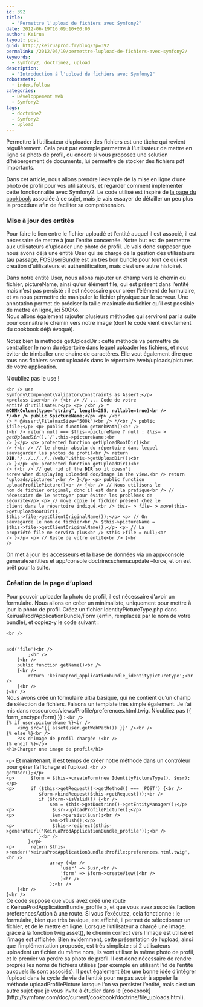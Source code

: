 ```yaml
---
id: 392
title:
  - "Permettre l'upload de fichiers avec Symfony2"
date: 2012-06-19T16:09:10+00:00
author: Keirua
layout: post
guid: http://keiruaprod.fr/blog/?p=392
permalink: /2012/06/19/permettre-lupload-de-fichiers-avec-symfony2/
keywords:
  - symfony2, doctrine2, upload
description:
  - "Introduction à l'upload de fichiers avec Symfony2"
robotsmeta:
  - index,follow
categories:
  - Développement Web
  - Symfony2
tags:
  - doctrine2
  - Symfony2
  - upload
---
```

Permettre à l&rsquo;utilisateur d&rsquo;uploader des fichiers est une tâche qui revient régulièrement. Cela peut par exemple permettre à l&rsquo;utilisateur de mettre en ligne sa photo de profil, ou encore si vous proposez une solution d&rsquo;hébergement de documents, lui permettre de stocker des fichiers pdf importants.

Dans cet article, nous allons prendre l&rsquo;exemple de la mise en ligne d&rsquo;une photo de profil pour vos utilisateurs, et regarder comment implémenter cette fonctionnalité avec Symfony2. Le code utilisé est inspiré de [la page du cookbook](http://symfony.com/doc/current/cookbook/doctrine/file_uploads.html) associée à ce sujet, mais je vais essayer de détailler un peu plus la procédure afin de faciliter sa compréhension.

<!--more-->

### Mise à jour des entités

Pour faire le lien entre le fichier uploadé et l&rsquo;entité auquel il est associé, il est nécessaire de mettre à jour l&rsquo;entité concernée. Notre but est de permettre aux utilisateurs d&rsquo;uploader une photo de profil. Je vais donc supposer que nous avons déjà une entité User qui se charge de la gestion des utilisateurs (au passage, [FOSUserBundle](https://github.com/FriendsOfSymfony/FOSUserBundle) est un très bon bundle pour tout ce qui est création d&rsquo;utilisateurs et authentification, mais c&rsquo;est une autre histoire). 

Dans notre entité User, nous allons rajouter un champ vers le chemin du fichier, pictureName, ainsi qu&rsquo;un élément file, qui est présent dans l&rsquo;entité mais n&rsquo;est pas persisté : il est nécessaire pour créer l&rsquo;élément de formulaire, et va nous permettre de manipuler le fichier physique sur le serveur. Une annotation permet de préciser la taille maximale du fichier qu&rsquo;il est possible de mettre en ligne, ici 500Ko.  
Nous allons également rajouter plusieurs méthodes qui serviront par la suite pour connaitre le chemin vers notre image (dont le code vient directement du cookbook déjà évoqué). 

Notez bien la méthode getUploadDir : cette méthode va permettre de centraliser le nom du répertoire dans lequel uploader les fichiers, et nous éviter de trimballer une chaine de caractères. Elle veut également dire que tous nos fichiers seront uploadés dans le répertoire /web/uploads/pictures de votre application.

N&rsquo;oubliez pas le use !

<code lang="php">&lt;br />
use Symfony\Component\Validator\Constraints as Assert;&lt;/p>
&lt;p>class User&lt;br />
{&lt;br />
    // ... Code de votre entité d'utilisateur&lt;/p>
&lt;p>    /**&lt;br />
     * @ORM\Column(type="string", length=255, nullable=true)&lt;br />
     */&lt;br />
    public $pictureName;&lt;/p>
&lt;p>	/**&lt;br />
     * @Assert\File(maxSize="500k")&lt;br />
     */&lt;br />
    public $file;&lt;/p>
&lt;p>    public function getWebPath()&lt;br />
    {&lt;br />
        return null === $this->pictureName ? null : $this->getUploadDir().'/'.$this->pictureName;&lt;br />
    }&lt;/p>
&lt;p>    protected function getUploadRootDir()&lt;br />
    {&lt;br />
        // le chemin absolu du répertoire dans lequel sauvegarder les photos de profil&lt;br />
        return __DIR__.'/../../../../web/'.$this->getUploadDir();&lt;br />
    }&lt;/p>
&lt;p>    protected function getUploadDir()&lt;br />
    {&lt;br />
        // get rid of the __DIR__ so it doesn't screw when displaying uploaded doc/image in the view.&lt;br />
        return 'uploads/pictures';&lt;br />
    }&lt;/p>
&lt;p>	public function uploadProfilePicture()&lt;br />
	{&lt;br />
		// Nous utilisons le nom de fichier original, donc il est dans la pratique&lt;br />
		// nécessaire de le nettoyer pour éviter les problèmes de sécurité&lt;/p>
&lt;p>		// move copie le fichier présent chez le client dans le répertoire indiqué.&lt;br />
		$this->file->move($this->getUploadRootDir(), $this->file->getClientOriginalName());&lt;/p>
&lt;p>		// On sauvegarde le nom de fichier&lt;br />
		$this->pictureName = $this->file->getClientOriginalName();&lt;/p>
&lt;p>		// La propriété file ne servira plus&lt;br />
		$this->file = null;&lt;br />
	}&lt;/p>
&lt;p>	// Reste de votre entité&lt;br />
}&lt;br />
</code>

On met à jour les accesseurs et la base de données via un app/console generate:entities et app/console doctrine:schema:update &#8211;force, et on est prêt pour la suite.

### Création de la page d&rsquo;upload

Pour pouvoir uploader la photo de profil, il est nécessaire d&rsquo;avoir un formulaire. Nous allons en créer un minimaliste, uniquement pour mettre à jour la photo de profil. Créez un fichier IdentityPictureType.php dans KeiruaProd/ApplicationBundle/Form (enfin, remplacez par le nom de votre bundle), et copiez-y le code suivant : 

<code lang="php">&lt;br />
<?php

namespace KeiruaProd\ApplicationBundle\Form;

use Symfony\Component\Form\AbstractType;
use Symfony\Component\Form\FormBuilder;

class IdentityPictureType extends AbstractType
{
    public function buildForm(FormBuilder $builder, array $options)
    {
        $builder
            ->add('file')&lt;br />
        ;&lt;br />
    }&lt;br />
    public function getName()&lt;br />
    {&lt;br />
        return 'keiruaprod_applicationbundle_identitypicturetype';&lt;br />
    }&lt;br />
}&lt;br />
</code>

Nous avons créé un formulaire ultra basique, qui ne contient qu&rsquo;un champ de sélection de fichiers. Faisons un template très simple également. Je l&rsquo;ai mis dans ressources/views/Profile/preferences.html.twig. N&rsquo;oubliez pas {{ form_enctype(form) }} :

<code lang="html">&lt;br />
{% if user.pictureName %}&lt;br />
	&lt;img src="{{ asset(user.getWebPath()) }}" />&lt;br />
{% else %}&lt;br />
	Pas d'image de profil chargée !&lt;br />
{% endif %}&lt;/p>
&lt;h1>Charger une image de profil&lt;/h1>

&lt;p></code>

Et maintenant, il est temps de créer notre méthode dans un contrôleur pour gérer l&rsquo;affichage et l&rsquo;upload.

<code lang="php">&lt;br />
<?php
namespace KeiruaProd\ApplicationBundle\Controller;

use Symfony\Bundle\FrameworkBundle\Controller\Controller;
use KeiruaProd\ApplicationBundle\Form\IdentityPictureType;

class VotreController extends BaseController
{	
	public function preferencesAction (){
		$usr = $this->getUser();&lt;/p>
&lt;p>		$form = $this->createForm(new IdentityPictureType(), $usr);&lt;/p>
&lt;p>		if ($this->getRequest()->getMethod() === 'POST') {&lt;br />
			$form->bindRequest($this->getRequest());&lt;br />
			if ($form->isValid()) {&lt;br />
				$em = $this->getDoctrine()->getEntityManager();&lt;/p>
&lt;p>				$usr->uploadProfilePicture();&lt;/p>
&lt;p>				$em->persist($usr);&lt;br />
				$em->flush();&lt;/p>
&lt;p>				$this->redirect($this->generateUrl('KeiruaProdApplicationBundle_profile'));&lt;br />
			}&lt;br />
		}&lt;/p>
&lt;p>		return $this->render('KeiruaProdApplicationBundle:Profile:preferences.html.twig',&lt;br />
				array (&lt;br />
					'user' => $usr,&lt;br />
					'form' => $form->createView()&lt;br />
					)&lt;br />
				);&lt;br />
	}&lt;br />
}&lt;br />
</code>

Ce code suppose que vous avez créé une route « KeiruaProdApplicationBundle_profile », et que vous avez associés l&rsquo;action preferencesAction à une route. Si vous l&rsquo;exécutez, cela fonctionne : le formulaire, bien que très basique, est affiché, il permet de sélectionner un fichier, et de le mettre en ligne. Lorsque l&rsquo;utilisateur a chargé une image, grâce à la fonction twig asset(), le chemin correct vers l&rsquo;image est utilisé et l&rsquo;image est affichée.

Bien évidemment, cette présentation de l&rsquo;upload, ainsi que l&rsquo;implémentation proposée, est très simpliste : si 2 utilisateurs uploadent un fichier du même nom, ils vont utiliser la même photo de profil, et le premier va perdre sa photo de profil. Il est donc nécessaire de rendre propres les noms de fichiers utilisés (par exemple en utilisant l&rsquo;id de l&rsquo;entité auxquels ils sont associés). Il peut également être une bonne idée d&rsquo;intégrer l&rsquo;upload dans le cycle de vie de l&rsquo;entité pour ne pas avoir à appeler la méthode uploadProfilePicture lorsque l&rsquo;on va persister l&rsquo;entité, mais c&rsquo;est un autre sujet que je vous invite à étudier dans le [cookbook](http://symfony.com/doc/current/cookbook/doctrine/file_uploads.html).